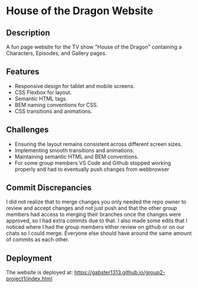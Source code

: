 # House of the Dragon Website

## Description

A fun page website for the TV show "House of the Dragon" containing a Characters, Episodes, and Gallery pages.

## Features

- Responsive design for tablet and mobile screens.
- CSS Flexbox for layout.
- Semantic HTML tags.
- BEM naming conventions for CSS.
- CSS transitions and animations.

## Challenges

- Ensuring the layout remains consistent across different screen sizes.
- Implementing smooth transitions and animations.
- Maintaining semantic HTML and BEM conventions.
- For some group members VS Code and Github stopped working properly and had to eventually push changes from webbrowser

## Commit Discrepancies 
I did not realize that to merge changes you only needed the repo owner to review and accept changes and not just push and that the other group members had access to merging their branches once the changes were approved, so I had extra commits due to that. I also made some edits that I noticed where I had the group members either review on github or on our chats so I could merge. Everyone else should have around the same amount of commits as each other. 

## Deployment

The website is deployed at: https://gabster1313.github.io/group2-project1/index.html

